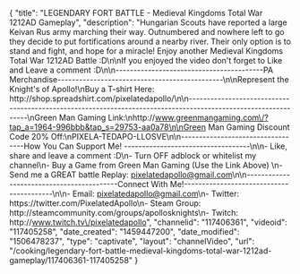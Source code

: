 {
    "title": "LEGENDARY FORT BATTLE  - Medieval Kingdoms Total War 1212AD Gameplay",
    "description": "Hungarian Scouts have reported a large Keivan Rus army marching their way.  Outnumbered and nowhere left to go they decide to put fortifications around a nearby river.  Their only option is to stand and fight, and hope for a miracle!  Enjoy another Medieval Kingdoms Total War 1212AD Battle :D\n\nIf you enjoyed the video don't forget to Like and Leave a comment :D\n\n-----------------------------------------PA Merchandise----------------------------------------------\n\nRepresent the Knight's of Apollo!\nBuy a T-shirt Here: http:\/\/shop.spreadshirt.com\/pixelatedapollo\/\n\n---------------------------------------------------------------------------------------------------------------\nGreen Man Gaming Link:\nhttp:\/\/www.greenmangaming.com\/?tap_a=1964-996bbb&tap_s=29753-aa0a78\n\nGreen Man Gaming Discount Code 20% Off:\nPIXELA-TEDAPO-LLOSVE\n\n----------------------------------How You Can Support Me! -----------------------------------\n\n- Like, share and leave a comment :D\n- Turn OFF adblock or whitelist my channel\n- Buy a Game from Green Man Gaming (Use the Link Above) \n- Send me a GREAT battle Replay: pixelatedapollo@gmail.com\n\n------------------------------------------Connect With Me!-----------------------------------------\n\n- Email: pixelatedapollo@gmail.com\n- Twitter: https:\/\/twitter.com\/PixelatedApollo\n- Steam Group:  http:\/\/steamcommunity.com\/groups\/apollosknights\n- Twitch: http:\/\/www.twitch.tv\/pixelatedapollo",
    "channelid": "117406361",
    "videoid": "117405258",
    "date_created": "1459447200",
    "date_modified": "1506478237",
    "type": "captivate",
    "layout": "channelVideo",
    "url": "\/cooking\/legendary-fort-battle-medieval-kingdoms-total-war-1212ad-gameplay\/117406361-117405258"
}